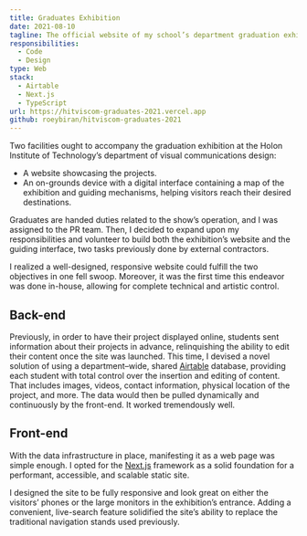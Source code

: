 ```yaml
---
title: Graduates Exhibition
date: 2021-08-10
tagline: The official website of my school’s department graduation exhibition.
responsibilities:
  - Code
  - Design
type: Web
stack:
  - Airtable
  - Next.js
  - TypeScript
url: https://hitviscom-graduates-2021.vercel.app
github: roeybiran/hitviscom-graduates-2021
---
```


Two facilities ought to accompany the graduation exhibition at the Holon Institute of Technology’s department of visual communications design:

- A website showcasing the projects.
- An on-grounds device with a digital interface containing a map of the exhibition and guiding mechanisms, helping visitors reach their desired destinations.

Graduates are handed duties related to the show’s operation, and I was assigned to the PR team. Then, I decided to expand upon my responsibilities and volunteer to build both the exhibition’s website and the guiding interface, two tasks previously done by external contractors.

I realized a well-designed, responsive website could fulfill the two objectives in one fell swoop. Moreover, it was the first time this endeavor was done in-house, allowing for complete technical and artistic control.

## Back-end

Previously, in order to have their project displayed online, students sent information about their projects in advance, relinquishing the ability to edit their content once the site was launched.
This time, I devised a novel solution of using a department–wide, shared [Airtable](https://airtable.com) database, providing each student with total control over the insertion and editing of content. That includes images, videos, contact information, physical location of the project, and more. The data would then be pulled dynamically and continuously by the front-end. It worked tremendously well.

## Front-end

With the data infrastructure in place, manifesting it as a web page was simple enough. I opted for the [Next.js](https://nextjs.org) framework as a solid foundation for a performant, accessible, and scalable static site.

I designed the site to be fully responsive and look great on either the visitors’ phones or the large monitors in the exhibition’s entrance. Adding a convenient, live-search feature solidified the site’s ability to replace the traditional navigation stands used previously.
